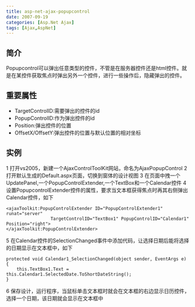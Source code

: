 ```yaml
---
title: asp-net-ajax-popupcontrol
date: 2007-09-19
categories: [Asp.Net Ajax]
tags: [Ajax,AspNet]
---
```


## 简介

Popupcontrol可以弹出任意类型的控件，不管是在服务器控件还是html控件。就是在某控件获取焦点时弹出另外一个控件，进行一些操作后，隐藏弹出的控件。
<!--more-->
## 重要属性

* TargetControlID:需要弹出的控件的id
* PopupControlID:作为弹出控件的id
* Position:弹出控件的位置
* OffsetX/OffsetY:弹出控件的位置与默认位置的相对坐标

## 实例

1 打开vs2005，新建一个AjaxControlToolKit网站，命名为AjaxPopupControl
2 打开默认生成的Default.aspx页面，切换到窗体的设计视图
3 在页面中拽一个UpdatePanel,一个PopupControlExtender,一个TextBox和一个Calendar控件
4 设置PopupcontrolExtender控件的属性，要求当文本框获得焦点时再其右侧弹出Calendar控件，如下

```
<ajaxToolkit:PopupControlExtender ID="PopupControlExtender1" runat="server"
                 TargetControlID="TextBox1" PopupControlID="Calendar1" Position="right">
</ajaxToolkit:PopupControlExtender>
```

5 在Calendar控件的SelectionChanged事件中添加代码，让选择日期后能将选择的日期显示在文本框中，如下

```
protected void Calendar1_SelectionChanged(object sender, EventArgs e)
{
    this.TextBox1.Text = this.Calendar1.SelectedDate.ToShortDateString();
}
```

6 保存设计，运行程序，当鼠标单击文本框时就会在文本框的右边显示日历控件，选择一个日期，该日期就会显示在文本框中

